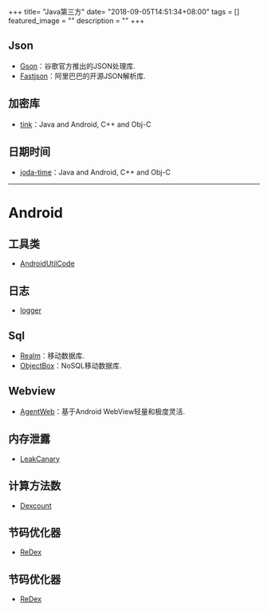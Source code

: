 +++
title= "Java第三方"
date= "2018-09-05T14:51:34+08:00"
tags = []
featured_image = ""
description = ""
+++


## Json

- [Gson](https://github.com/google/gson)：谷歌官方推出的JSON处理库.
- [Fastjson](https://github.com/Alibaba/fastjson)：阿里巴巴的开源JSON解析库.


## 加密库

- [tink](https://github.com/google/tink)：Java and Android, C++ and Obj-C 


## 日期时间

- [joda-time](https://github.com/JodaOrg/joda-time)：Java and Android, C++ and Obj-C 

******

# Android

## 工具类

- [AndroidUtilCode](https://github.com/Blankj/AndroidUtilCode)


## 日志

- [logger](https://github.com/orhanobut/logger)


## Sql

- [Realm](https://github.com/realm)：移动数据库.
- [ObjectBox](https://github.com/objectbox/objectbox-java)：NoSQL移动数据库.


## Webview

- [AgentWeb](https://github.com/Justson/AgentWeb)：基于Android WebView轻量和极度灵活.


## 内存泄露

- [LeakCanary](https://github.com/square/leakcanary)


## 计算方法数

- [Dexcount](https://github.com/KeepSafe/dexcount-gradle-plugin)





## 节码优化器

- [ReDex](https://github.com/facebook/redex)


## 节码优化器

- [ReDex](https://github.com/facebook/redex)